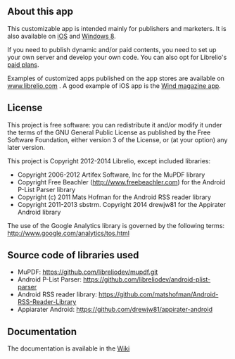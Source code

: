 ## About this app

This customizable app is intended mainly for publishers and marketers. It is also available on [iOS](https://github.com/libreliodev/iOS) and  [Windows 8](https://github.com/libreliodev/windows8).

If you need to publish dynamic and/or paid contents, you need to set up your own server and develop your own code. You can also opt for Librelio's [paid plans](http://www.librelio.com/index.php#pricing).

Examples of customized apps published on the app stores are available on www.librelio.com . A good example of iOS app is the [Wind magazine app](https://itunes.apple.com/fr/app/wind-magazine/id433594605?mt=8). 


## License
This project is free software: you can redistribute it and/or modify it under the terms of the GNU General Public License as published by the Free Software Foundation, either version 3 of the License, or (at your option) any later version.

This project is Copyright 2012-2014 Librelio, except included libraries:
- Copyright 2006-2012 Artifex Software, Inc for the MuPDF library
- Copyright Free Beachler (http://www.freebeachler.com) for the Android P-List Parser library
- Copyright (c) 2011 Mats Hofman for the Android RSS reader library
- Copyright 2011-2013 sbstrm. Copyright 2014 drewjw81 for the Appirater Android library

The use of the Google Analytics library is governed by the following terms: http://www.google.com/analytics/tos.html



## Source code of libraries used
- MuPDF: https://github.com/libreliodev/mupdf.git
- Android P-List Parser: https://github.com/libreliodev/android-plist-parser
- Android RSS reader library: https://github.com/matshofman/Android-RSS-Reader-Library
- Appiarater Android: https://github.com/drewjw81/appirater-android

## Documentation
The documentation is available in the [Wiki](https://github.com/libreliodev/android/wiki)
